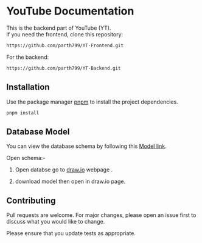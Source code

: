 
# YouTube Documentation

This is the backend part of YouTube (YT).  
If you need the frontend, clone this repository:

```bash
https://github.com/parth799/YT-Frontend.git
```

For the backend:

```bash
https://github.com/parth799/YT-Backend.git
```

## Installation

Use the package manager [pnpm](https://pnpm.io/installation) to install the project dependencies.

```bash
pnpm install
```

## Database Model

You can view the database schema by following this [Model link](https://drive.google.com/file/d/1Bp_6glzEzTc7x18YOykdYBKD87Ge_qzQ/view?usp=drive_link).

Open schema:-
1. Open databse go to [draw.io](https://app.diagrams.net/?src=about) webpage .

2. download model then open in draw.io page. 

## Contributing

Pull requests are welcome. For major changes, please open an issue first to discuss what you would like to change.

Please ensure that you update tests as appropriate.
